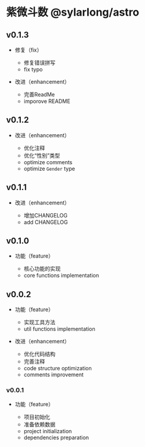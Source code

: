 # 紫微斗数 @sylarlong/astro

## v0.1.3

- 修复（fix）

  - 修复错误拼写
  - fix typo

- 改进（enhancement）

  - 完善ReadMe
  - imporove README

## v0.1.2

- 改进（enhancement）

  - 优化注释
  - 优化“性别”类型
  - optimize comments
  - optimize `Gender` type

## v0.1.1

- 改进（enhancement）

  - 增加CHANGELOG
  - add CHANGELOG

## v0.1.0

- 功能（feature）

  - 核心功能的实现
  - core functions implementation

## v0.0.2

- 功能（feature）

  - 实现工具方法
  - util functions implementation

- 改进（enhancement）

  - 优化代码结构
  - 完善注释
  - code structure optimization
  - comments improvement

### v0.0.1

- 功能（feature）

  - 项目初始化
  - 准备依赖数据
  - project initialization
  - dependencies preparation

